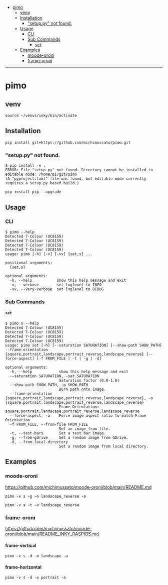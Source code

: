<!-- TOC -->
* [pimo](#pimo)
  * [venv](#venv)
  * [Installation](#installation)
    * ["setup.py" not found.](#setuppy-not-found)
  * [Usage](#usage)
    * [CLI](#cli)
    * [Sub Commands](#sub-commands)
      * [`set`](#set)
  * [Examples](#examples)
    * [moode-oroni](#moode-oroni)
    * [frame-oroni](#frame-oroni)
<!-- TOC -->

---

# pimo

## venv

```shell
source ~/venvs/inky/bin/activate
```

## Installation

```shell
pip install git+https://github.com/michimussato/pimo.git
```

### "setup.py" not found.

```
$ pip install -e .
ERROR: File "setup.py" not found. Directory cannot be installed in editable mode: /home/pi/git/pimo
(A "pyproject.toml" file was found, but editable mode currently requires a setup.py based build.)
```

```shell
pip install pip --upgrade
```

## Usage

### CLI

```
$ pimo --help
Detected 7-Colour (UC8159)
Detected 7-Colour (UC8159)
Detected 7-Colour (UC8159)
Detected 7-Colour (UC8159)
usage: pimo [-h] [-v] [-vv] {set,s} ...

positional arguments:
  {set,s}

optional arguments:
  -h, --help           show this help message and exit
  -v, --verbose        set loglevel to INFO
  -vv, --very-verbose  set loglevel to DEBUG
```

### Sub Commands

#### `set`

```
$ pimo s --help
Detected 7-Colour (UC8159)
Detected 7-Colour (UC8159)
Detected 7-Colour (UC8159)
Detected 7-Colour (UC8159)
usage: pimo set [-h] [--saturation SATURATION] [--show-path SHOW_PATH] --frame-orientation {square,portrait,landscape,portrait_reverse,landscape_reverse} [--force-aspect] [-f FROM_FILE | -t | -g | -d]

optional arguments:
  -h, --help            show this help message and exit
  --saturation SATURATION, -sat SATURATION
                        Saturation factor (0.0-1.0)
  --show-path SHOW_PATH, -p SHOW_PATH
                        Burn path onto image.
  --frame-orientation {square,portrait,landscape,portrait_reverse,landscape_reverse}, -o {square,portrait,landscape,portrait_reverse,landscape_reverse}
                        Frame Orientation: square,portrait,landscape,portrait_reverse,landscape_reverse
  --force-aspect, -a    Force image aspect ratio to match Frame Orientation
  -f FROM_FILE, --from-file FROM_FILE
                        Set an image from file.
  -t, --test-bars       Set a test bar image.
  -g, --from-gdrive     Set a random image from GDrive.
  -d, --from-local-directory
                        Set a random image from local directory.
```

## Examples

### moode-oroni

https://github.com/michimussato/moode-oroni/blob/main/README.md

```shell
pimo -v s -g -o landscape_reverse -a
```

```shell
pimo -v s -t -o landscape_reverse
```

### frame-oroni

https://github.com/michimussato/moode-oroni/blob/main/README_INKY_RASPIOS.md

#### frame-vertical

```
pimo -v s -d -o landscape -a
```

#### frame-horizontal

```
pimo -v s -d -o portrait -a
```
